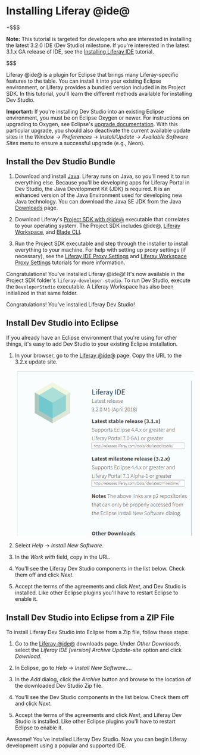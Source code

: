 # Installing Liferay @ide@ [](id=installing-liferay-ide)

+$$$

**Note:** This tutorial is targeted for developers who are interested in
installing the latest 3.2.0 IDE (Dev Studio) milestone. If you're interested in
the latest 3.1.x GA release of IDE, see the
[Installing Liferay IDE](/develop/tutorials/-/knowledge_base/7-0/installing-liferay-ide)
tutorial.

$$$

Liferay @ide@ is a plugin for Eclipse that brings many Liferay-specific features
to the table. You can install it into your existing Eclipse environment, or
Liferay provides a bundled version included in its Project SDK. In this
tutorial, you'll learn the different methods available for installing Dev
Studio.

**Important:** If you're installing Dev Studio into an existing Eclipse
environment, you must be on Eclipse Oxygen or newer. For instructions on
upgrading to Oxygen, see Eclipse's
[upgrade documentation](https://wiki.eclipse.org/FAQ_How_do_I_upgrade_Eclipse_IDE%3F#Upgrading_existing_Eclipse_IDE_and_Installed_Features_to_newer_release).
With this particular upgrade, you should also deactivate the current available
update sites in the *Window* &rarr; *Preferences* &rarr; *Install/Update* &rarr;
*Available Software Sites* menu to ensure a successful upgrade (e.g., Neon).

## Install the Dev Studio Bundle [](id=install-the-liferay-ide-bundle)

1.  Download and install [Java](http://java.oracle.com). Liferay runs on Java,
    so you'll need it to run everything else. Because you'll be developing apps
    for Liferay Portal in Dev Studio, the Java Development Kit (JDK) is
    required. It is an enhanced version of the Java Environment used for
    developing new Java technology. You can download the Java SE JDK from the
    Java
    [Downloads](http://www.oracle.com/technetwork/java/javase/downloads/index.html)
    page. 

2.  Download Liferay's
    [Project SDK with @ide@](https://sourceforge.net/projects/lportal/files/Liferay%20IDE/3.2.0%20M1/)
    executable that correlates to your operating system. The Project SDK
    includes @ide@,
    [Liferay Workspace](/develop/tutorials/-/knowledge_base/7-1/liferay-workspace),
    and [Blade CLI](/develop/tutorials/-/knowledge_base/7-1/blade-cli).

3.  Run the Project SDK executable and step through the installer to install
    everything to your machine. For help with setting up proxy settings (if
    necessary), see the
    [Liferay IDE Proxy Settings](/develop/tutorials/-/knowledge_base/7-1/setting-proxy-requirements-for-liferay-ide)
    and
    [Liferay Workspace Proxy Settings](/develop/tutorials/-/knowledge_base/7-1/setting-proxy-requirements-for-liferay-workspace)
    tutorials for more information.

Congratulations! You've installed Liferay @ide@! It's now available in the
Project SDK folder's `liferay-developer-studio`. To run Dev Studio, execute the
`DeveloperStudio` executable. A Liferay Workspace has also been initialized in
that same folder.

Congratulations! You've installed Liferay Dev Studio! 

## Install Dev Studio into Eclipse [](id=install-liferay-ide-into-eclipse)

If you already have an Eclipse environment that you're using for other
things, it's easy to add Dev Studio to your existing Eclipse installation. 

1.  In your browser, go to the
    [Liferay @ide@](https://www.liferay.com/downloads/liferay-projects/liferay-ide)
    page. Copy the URL to the 3.2.x update site. 

    ![Figure 1: Liferay provides an update site, which provides the latest stable, well-tested environment.](../../../images/liferay-ide-download.png)

2.  Select *Help* &rarr; *Install New Software*. 

3.  In the *Work with* field, copy in the URL.

4.  You'll see the Liferay Dev Studio components in the list below. Check them
    off and click *Next*. 

5.  Accept the terms of the agreements and click *Next*, and Dev Studio is
    installed. Like other Eclipse plugins you'll have to restart Eclipse to
    enable it. 

## Install Dev Studio into Eclipse from a ZIP File [](id=install-liferay-ide-into-eclipse-from-a-zip-file)

To install Liferay Dev Studio into Eclipse from a Zip file, follow these steps: 

1.  Go to the
    [Liferay @ide@](https://www.liferay.com/downloads/liferay-projects/liferay-ide)
    downloads page. Under *Other Downloads*, select the *Liferay IDE [version]
    Archive Update-site* option and click *Download*.

2.  In Eclipse, go to *Help* &rarr; *Install New Software...*. 

3.  In the *Add* dialog, click the *Archive* button and browse to the location
    of the downloaded Dev Studio Zip file.

4.  You'll see the Dev Studio components in the list below. Check them off and
    click *Next*. 

5.  Accept the terms of the agreements and click *Next*, and Liferay Dev Studio
    is installed. Like other Eclipse plugins you'll have to restart Eclipse to
    enable it.

Awesome! You've installed Liferay Dev Studio. Now you can begin Liferay
development using a popular and supported IDE.
